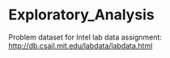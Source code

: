 # Exploratory_Analysis
Problem dataset for Intel lab data assignment: http://db.csail.mit.edu/labdata/labdata.html
